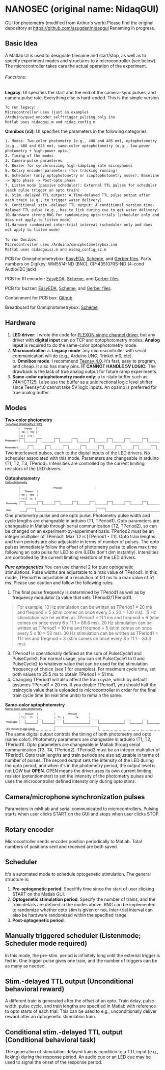 # NANOSEC (original name: NidaqGUI)
GUI for photometry (modified from Arthur's work)
Please find the original depository at https://github.com/asugden/nidaqgui
Renaming in progress.

## Basic Idea
A Matlab UI is used to designate filename and start/stop, as well as to specify experiment modes and structures to a microcontroller (see below). The microcontroller takes care the actual operation of the experiment.

###### Functions:
  **Legacy**: UI specifies the start and the end of the camera-sync pulses, and camera pulse rate. Everything else is hard-coded. This is the simple version
    
    To run legacy: 
    Microcontroller uses (just an example) /Arduino/quad_encoder_selftrigger_pulsing_only.ino
    Matlab uses nidaqgui.m and nidaq_config.m
                   
  
  **Omnibox (v3)**: UI specifies the parameters in the following categories:
  
    1. Modes: Two-color photometry (e.g., 488 and 405 nm), optophotometry (e.g., 488 and 625 nm), same-color optophotometry (e.g., low-power photometry + high-power opto.)
    2. Timing of the modes
    3. Camera-pulse paramteres
    4. Buzzer for synchronizing high-sampling rate microphones
    5. Rotary encoder parameters (for tracking running)
    6. Scheduler (only optophotometry or scoptophotometry modes): Baseline -> Opto phase -> Post-opto phase
    7. Listen mode (passive scheduler): External TTL pulses for scheduler (each pulse trigger an opto train)
    8. Stim.-delayed TTL output: A Time-delayed TTL pulse output after each train (e.g., to trigger water delivery)
    9. Conditional stim.-delayed TTL output: A conditional version time-delayed TTL pulse (e.g., has to lick during cue to get water delivery)
    10.Hardware strong RNG for randomizing opto-trials (scheduler only and does not apply to listen mode)
    11.Harware randomized inter-trial interval (scheduler only and does not apply to listen mode)
    
    To run Omnibox: 
    Microcontroller uses /Arduino/omniphotometrybox.ino
    Matlab uses nidaqguisz.m and nidaq_config_sz.m
    
PCB for Omniphotometrybox: [EasyEDA](https://github.com/xzhang03/NidaqGUI/blob/master/PCB_omni/EasyEDA_PCB_Omnibox%20v3.json), [Scheme](https://github.com/xzhang03/NidaqGUI/blob/master/Schemes/Schematic_Omnibox%20v3_2022-04-08.png), and [Gerber files](https://github.com/xzhang03/NidaqGUI/blob/master/PCB_omni/Gerber_PCB_Omnibox%20v3.zip). Parts numbers on Digikey: WM5514-ND (BNC), CP-435107RS-ND (4-cond Audio/I2C jack).

PCB for IR encoder: [EasyEDA](https://github.com/xzhang03/NidaqGUI/blob/master/PCB_omni/EasyEDA_PCB_IR%20rotary%20encoder%20v1.json), [Scheme](https://github.com/xzhang03/NidaqGUI/blob/master/Schemes/Schematic_IR%20rotary%20encoder%20v1_2022-04-13.png), and [Gerber files](https://github.com/xzhang03/NidaqGUI/blob/master/PCB_omni/Gerber_PCB_IR%20rotary%20encoder%20v1_2022-04-13.zip).

PCB for buzzer: [EasyEDA](https://github.com/xzhang03/NidaqGUI/blob/master/PCB_omni/EasyEDA_PCB_Buzzer_2022-04-13.json), [Scheme](https://github.com/xzhang03/NidaqGUI/blob/master/Schemes/Schematic_Buzzer_2022-04-13.png), and [Gerber files](https://github.com/xzhang03/NidaqGUI/blob/master/PCB_omni/Gerber_PCB_Buzzer_2022-04-13.zip).

Containment for PCB box: [Github](https://github.com/xzhang03/Half_breadboard_box/blob/main/half%20breadboard%20box%20PCB.ai).

Breadboard for Omniphotometrybox: [Scheme](https://github.com/xzhang03/NidaqGUI/blob/master/Schemes/omnibox_half_breadboard.png).
    
## Hardware

  1. **LED driver**: I wrote the code for [PLEXON single channel driver](https://plexon.com/wp-content/uploads/2017/06/PlexBright-LD-1-Single-Channel-Driver-User-Guide.pdf), but any driver with **digital input** can do TCP and optophotometry modes. **Analog input** is required to do the same-color optophotometry mode.
  2. **Microcontroller**:
    a. **Legacy mode**: any microscontroller with serial communication will do (e.g., Arduino UNO, Trinket m0, etc).  
    b. **Omnibox mode**: I recommend [Teensy 4.0](https://www.pjrc.com/store/teensy40.html). It's fast, easy to program, and cheap. It also has many pins. **IT CANNOT HANDLE 5V LOGIC.** The drawback is the lack of true analog output for future ramp experiments.
  3. **Same-color optophotometry mode only**: a tri-state buffer such as [74AHCT125](https://www.adafruit.com/product/1787). I also use the buffer as a unidirectional logic level shifter since Teensy4.0 cannot take 5V logic inputs. An opamp is preferred for true analog buffer.

## Modes

**Two-color photometry**
![TCP](https://github.com/xzhang03/NidaqGUI/blob/master/Schemes/TCP.png)
Two interleaved pulses, each to the digital inputs of the LED drivers. No scheduler associated with this mode. Parameters are changeable in arduino (T1, T2, T3, TPeriod). Intensities are controlled by the current limiting resistors of the LED drivers.

**Optophotometry**
![Optophotometry](https://github.com/xzhang03/NidaqGUI/blob/master/Schemes/Optophotometry.png)
One photometry pulse and one opto pulse. Photometry pulse width and cycle lengths are changeable in arduino (T1, TPeriod1). Opto parameters are changeable in Matlab through serial communicaiton (T2, TPeriod2), so can be changed on an experiment-by-experiment basis. TPeriod2 must be an integer multiplier of TPeriod1. Max T2 is [TPeriod1 - T1]. Opto train lengths and train periods are also adjustable in terms of number of pulses. The opto pulses immediately follow the offset of photometry pulse to allow max time following an opto pulse for LED to dim (LEDs don't dim instantly). Intensities are controlled by the current limiting resistors of the LED drivers.

***Pure optogenetics***
You can use channel 2 for pure optogenetic stimulations. Pulse widths are adjustable to a max value of TPeriod1. In this mode, TPeriod1 is adjustable at a resolution of 0.1 ms to a max value of 51 ms. Please use caution and follow the following rules.

1. The final pulse frequency is determined by TPeriod1 as well as by frequency modulator (a value that sets TPeriod2/TPeriod1). 
  >For example, 10 Hz stimulation can be written as TPeriod1 = 20 ms and freqmod = 5 (stim comes on once every 5 x 20 = 100 ms). 
  >15 Hz stimulation can be written as TPeriod1 = 11.1 ms and freqmod = 6 (stim comes on once every 6 x 11.1 = 66.6 ms). 
  >20 Hz stimulation can be written as TPeriod1 = 10 ms and freqmod = 5 (stim comes on once every 5 x 10 = 50 ms). 
  >30 Hz stimulation can be written as TPeriod1 = 11.1 ms and freqmod = 3 (stim comes on once every 3 x 11.1 = 33.3 ms). 
3. TPeriod1 is operationally defined as the sum of PulseCycle1 and PulseCycle2. For normal usage, you can set PulseCycle1 to 0 and PulseCycle2 to whatever value that can be used for the stimulation frequency of choice (see 1 for examples). For maximum cycle time, set both values to 25.5 ms to obtain TPeriod1 = 51 ms.
4. Changing TPeriod1 will also affect the train cycle, which by default assumes TPeriod1 = 20 ms. If you double TPeriod1, you should half the traincycle value that is uploaded to microcontroller in order for the final train cycle time (in real time units) to remain the same.

**Same-color optophotometry**
![Scoptophotometry](https://github.com/xzhang03/NidaqGUI/blob/master/Schemes/SCoptophotometry.png)
The same digital output controls the timing of both photometry and opto (same color). Photometry parameters are changeable in arduino (T1, T2, TPeriod1). Opto parameters are changeable in Matlab throug serial communicaiton (T3, T4, TPeriod2). TPeriod2 must be an integer multiplier of TPeriod1. Opto train lengths and train periods are also adjustable in terms of number of pulses. The second output sets the intensity of the LED during the opto period, and when it's in the photometry period, the output level is not LOW but **OPEN**. OPEN means the driver uses its own current limiting resistor (potentiometer) to set the intensity of the photometry pulses and uses the microcontroller defined intensty only during opto stims.

## Camera/microphone synchronization pulses
Parameters in mMtlab and serial communicated to microcontrollers. Pulsing starts when user clicks START on the GUI and stops when user clicks STOP.

## Rotary encoder
Microcontroller sends encoder position periodically to Matlab. Total numbers of positions sent and received are both saved.

## Scheduler
It's a automated mode to schedule optogenetic stimulation. The general structure is:

 1. **Pre-optogenetic period**. Specifify time since the start of user clicking START on the Matlab GUI.
 2. **Optogenetic stimulation period**. Specify the number of trains, and the train details are defined in the modes above.
    RNG can be implemented to randomize whether opto stim is given or not. Inter-trial interval can also be hardware randomized within the specified range.
 4. **Post-optogenetic period**.

## Manually triggered scheduler (Listenmode; Scheduler mode required)
In this mode, the pre-stim. period is infinitely long until the external trigger is fed in. One trigger pulse gives one train, and the number of triggers can be as many as needed.

## Stim.-delayed TTL output (Unconditional behavioral reward)
A different train is generated after the offset of an opto. Train delay, pulse width, pulse cycle, and train lengths are specified in Matlab with reference to opto starts of each trial. This can be used to e.g., unconditionally deliver reward after an optogenetic stimulation train.

## Conditional stim.-delayed TTL output (Conditional behavioral task)
The generation of stimulation-delayed train is condition to a TTL input (e.g., licking) during the response period. An audio cue or an LED cue may be used to signal the onset of the response period.

